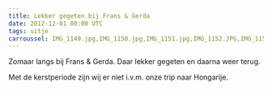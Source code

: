 ```yaml
---
title: Lekker gegeten bij Frans & Gerda
date: 2012-12-01 00:00 UTC
tags: uitje
carroussel: IMG_1149.jpg,IMG_1150.jpg,IMG_1151.jpg,IMG_1152.JPG,IMG_1154.JPG,IMG_1155.jpg,IMG_1156.jpg,IMG_1157.JPG,IMG_1158.JPG,IMG_1159.JPG
---
```

Zomaar langs bij Frans & Gerda. 
Daar lekker gegeten en daarna weer terug. 

Met de kerstperiode zijn wij er niet i.v.m. onze trip naar Hongarije.
